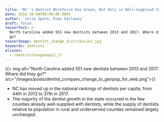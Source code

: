 ```yaml
---
title: 'NC''s Dentist Workforce Has Grown, But Only in Well-Supplied Counties'
date: 2018-10-08T00:00:00.000Z
author: 'Julie Spero, Evan Galloway'
draft: false
teaserText: >-
  North Carolina added 551 new dentists between 2013 and 2017. Where did they
  go?
teaserImage: dentist_change_distribution.jpg
keywords: dentists
aliases:
  - /dentistchangemap13_17
---
```



{{< img  alt="North Carolina added 551 new dentists between 2013 and 2017. Where did they go?" src="/images/posts/dentist_compare_change_to_genpop_for_web.png">}}

* NC has moved up in the national rankings of dentists per capita, from 44th in 2013 to 37th in 2017.
* The majority of the dentist growth in the state occurred in the few counties already well-supplied with dentists, while the supply of dentists relative to population in rural and underserved counties remained largely unchanged.
